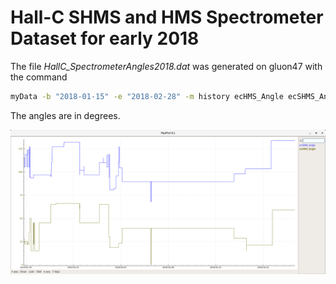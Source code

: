 
# Hall-C SHMS and HMS Spectrometer Dataset for early 2018

The file _HallC_SpectrometerAngles2018.dat_ was generated
on gluon47 with the command

~~~ bash
myData -b "2018-01-15" -e "2018-02-28" -m history ecHMS_Angle ecSHMS_Angle > HallC_SpectrometerAngles2018.dat
~~~

The angles are in degrees.

![MYA plot of angles](MYAview.png?raw=true "MYAview plot of HMS and SHMS angles for early 2018")

